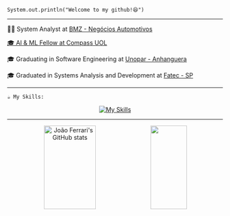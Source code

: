 <code>System.out.println("Welcome to my github!😆")</code>

<hr>
<p>👨‍💻 System Analyst at <a href="https://www.bmz.com.br/" target="blank_">BMZ - Negócios Automotivos</p>
<p>🎓 AI & ML Fellow at <a href="https://compass.uol/en/home/" target="blank_">Compass UOL</a></p>
<p>🎓 Graduating in Software Engineering at <a href="https://www.anhanguera.com/" target="blank_">Unopar - Anhanguera</a></p>
<p>🎓 Graduated in Systems Analysis and Development at <a href="https://www.fatecsp.br/" target="blank_">Fatec - SP</a></p>

<hr>

<code>☕ My Skills:</code>

<div align="center">
  
  [![My Skills](https://skillicons.dev/icons?i=html,css,js,ts,react,nextjs,vite,tailwind,nodejs,docker,postgres,mysql,mongodb,aws,git)](https://skillicons.dev)
  
</div>

<hr>

<!-- GitHub Stats -->
<div align="center">  
  <img width="49%" height="195px" src="https://github-readme-stats.vercel.app/api?username=joaoferrariac&show_icons=true&count_private=true&hide_border=true&title_color=B253FF&icon_color=B253FF&text_color=c9d1d9&bg_color=0d1117" alt="João Ferrari's GitHub stats" /> 
  <img width="41%" height="195px" src="https://github-readme-stats.vercel.app/api/top-langs/?username=joaoferrariac&layout=compact&hide_border=true&title_color=B253FF&text_color=c9d1d9&bg_color=0d1117" />
</div>
